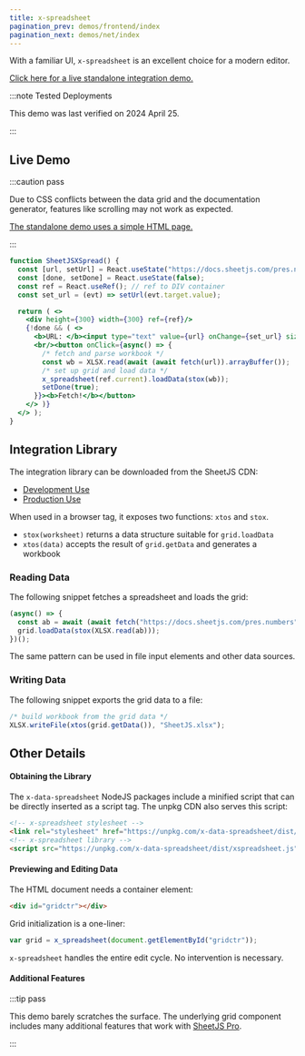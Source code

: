 ```yaml
---
title: x-spreadsheet
pagination_prev: demos/frontend/index
pagination_next: demos/net/index
---
```


<head>
  <script src="https://cdn.sheetjs.com/xspreadsheet/xlsxspread.js"></script>
  <link rel="stylesheet" href="https://unpkg.com/x-data-spreadsheet/dist/xspreadsheet.css"/>
  <script src="https://unpkg.com/x-data-spreadsheet/dist/xspreadsheet.js"></script>
</head>

With a familiar UI, `x-spreadsheet` is an excellent choice for a modern editor.

[Click here for a live standalone integration demo.](pathname:///xspreadsheet/)

:::note Tested Deployments

This demo was last verified on 2024 April 25.

:::

## Live Demo

:::caution pass

Due to CSS conflicts between the data grid and the documentation generator,
features like scrolling may not work as expected.

[The standalone demo uses a simple HTML page.](pathname:///xspreadsheet/)

:::

```jsx live
function SheetJSXSpread() {
  const [url, setUrl] = React.useState("https://docs.sheetjs.com/pres.numbers");
  const [done, setDone] = React.useState(false);
  const ref = React.useRef(); // ref to DIV container
  const set_url = (evt) => setUrl(evt.target.value);

  return ( <>
    <div height={300} width={300} ref={ref}/>
    {!done && ( <>
      <b>URL: </b><input type="text" value={url} onChange={set_url} size="50"/>
      <br/><button onClick={async() => {
        /* fetch and parse workbook */
        const wb = XLSX.read(await (await fetch(url)).arrayBuffer());
        /* set up grid and load data */
        x_spreadsheet(ref.current).loadData(stox(wb));
        setDone(true);
      }}><b>Fetch!</b></button>
    </> )}
  </> );
}
```

## Integration Library

The integration library can be downloaded from the SheetJS CDN:

- [Development Use](https://cdn.sheetjs.com/xspreadsheet/xlsxspread.js)
- [Production Use](https://cdn.sheetjs.com/xspreadsheet/xlsxspread.min.js)

When used in a browser tag, it exposes two functions: `xtos` and `stox`.

- `stox(worksheet)` returns a data structure suitable for `grid.loadData`
- `xtos(data)` accepts the result of `grid.getData` and generates a workbook

### Reading Data

The following snippet fetches a spreadsheet and loads the grid:

```js
(async() => {
  const ab = await (await fetch("https://docs.sheetjs.com/pres.numbers")).arrayBuffer();
  grid.loadData(stox(XLSX.read(ab)));
})();
```

The same pattern can be used in file input elements and other data sources.

### Writing Data

The following snippet exports the grid data to a file:

```js
/* build workbook from the grid data */
XLSX.writeFile(xtos(grid.getData()), "SheetJS.xlsx");
```

## Other Details

#### Obtaining the Library

The `x-data-spreadsheet` NodeJS packages include a minified script that can be
directly inserted as a script tag.  The unpkg CDN also serves this script:

```html
<!-- x-spreadsheet stylesheet -->
<link rel="stylesheet" href="https://unpkg.com/x-data-spreadsheet/dist/xspreadsheet.css"/>
<!-- x-spreadsheet library -->
<script src="https://unpkg.com/x-data-spreadsheet/dist/xspreadsheet.js"></script>
```

#### Previewing and Editing Data

The HTML document needs a container element:

```html
<div id="gridctr"></div>
```

Grid initialization is a one-liner:

```js
var grid = x_spreadsheet(document.getElementById("gridctr"));
```

`x-spreadsheet` handles the entire edit cycle. No intervention is necessary.

#### Additional Features

:::tip pass

This demo barely scratches the surface.  The underlying grid component includes
many additional features that work with [SheetJS Pro](https://sheetjs.com/pro).

:::